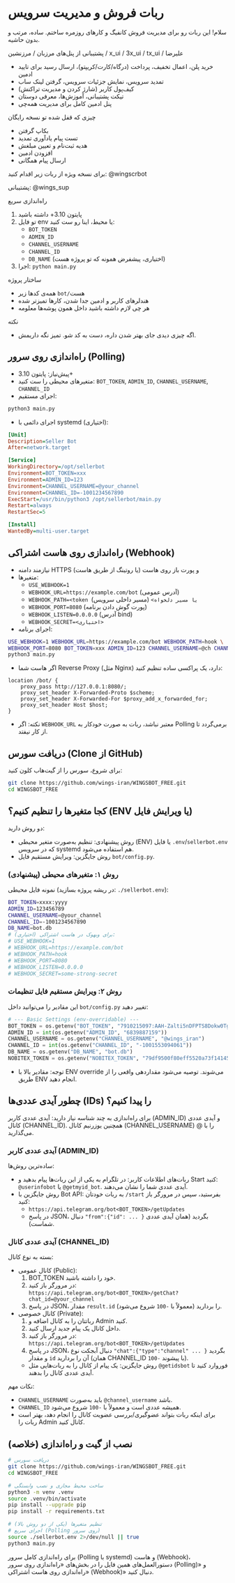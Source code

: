 # ربات فروش و مدیریت سرویس 

سلام! این ربات رو برای مدیریت فروش کانفیگ و کارهای روزمره ساختم. ساده، مرتب و بدون حاشیه.

پشتیبانی از پنل‌های مرزبان / مرزنشین / x_ui / 3x_ui / tx_ui / علیرضا

- خرید پلن، اعمال تخفیف، پرداخت (درگاه/کارت/کریپتو)، ارسال رسید برای تایید ادمین
- تمدید سرویس، نمایش جزئیات سرویس، گرفتن لینک ساب
- کیف‌پول کاربر (شارژ کردن و مدیریت تراکنش)
- تیکت پشتیبانی، آموزش‌ها، معرفی دوستان
- پنل ادمین کامل برای مدیریت همه‌چی

چیزی که قفل شده تو نسخه رایگان
- بکاپ گرفتن
- تست پیام یادآوری تمدید
- هدیه ثبت‌نام و تعیین مبلغش
- افزودن ادمین
- ارسال پیام همگانی

برای نسخه ویژه از ربات زیر اقدام کنید:
@wingscrbot

پشتیبانی:
@wings_sup

راه‌اندازی سریع
1) پایتون 3.10+ داشته باشید
2) تو فایل env یا محیط، اینا رو ست کنید:
   - `BOT_TOKEN`
   - `ADMIN_ID`
   - `CHANNEL_USERNAME`
   - `CHANNEL_ID`
   - `DB_NAME` (اختیاری، پیشفرض همونه که تو پروژه هست)
3) اجرا: `python main.py`

ساختار پروژه
- همه‌ی کدها زیر `bot/`هست
- هندلرهای کاربر و ادمین جدا شدن، کارها تمیزتر شده
- هر چی لازم داشته باشید داخل همون پوشه‌ها معلومه

نکته
- اگه چیزی دیدی جای بهتر شدن داره، دست به کد شو. تمیز نگه داریمش.

## راه‌اندازی روی سرور (Polling)
- پیش‌نیاز: پایتون 3.10+
- متغیرهای محیطی را ست کنید: `BOT_TOKEN`, `ADMIN_ID`, `CHANNEL_USERNAME`, `CHANNEL_ID`
- اجرای مستقیم:
```bash
python3 main.py
```
- اجرای دائمی با systemd (اختیاری):
```ini
[Unit]
Description=Seller Bot
After=network.target

[Service]
WorkingDirectory=/opt/sellerbot
Environment=BOT_TOKEN=xxx
Environment=ADMIN_ID=123
Environment=CHANNEL_USERNAME=@your_channel
Environment=CHANNEL_ID=-1001234567890
ExecStart=/usr/bin/python3 /opt/sellerbot/main.py
Restart=always
RestartSec=5

[Install]
WantedBy=multi-user.target
```

## راه‌اندازی روی هاست اشتراکی (Webhook)
- نیازمند دامنه HTTPS و پورت باز روی هاست (یا روتینگ از طریق هاست)
- متغیرها:
  - `USE_WEBHOOK=1`
  - `WEBHOOK_URL=https://example.com/bot` (آدرس عمومی)
  - `WEBHOOK_PATH=<token یا مسیر دلخواه>` (مسیر داخلی سرویس)
  - `WEBHOOK_PORT=8080` (پورت گوش دادن برنامه)
  - `WEBHOOK_LISTEN=0.0.0.0` (آدرس bind)
  - `WEBHOOK_SECRET=<اختیاری>`
- اجرای برنامه:
```bash
USE_WEBHOOK=1 WEBHOOK_URL=https://example.com/bot WEBHOOK_PATH=hook \
WEBHOOK_PORT=8080 BOT_TOKEN=xxx ADMIN_ID=123 CHANNEL_USERNAME=@ch CHANNEL_ID=-100...
python3 main.py
```
- اگر هاست شما Reverse Proxy (مثل Nginx) دارد، یک پراکسی ساده تنظیم کنید:
```nginx
location /bot/ {
    proxy_pass http://127.0.0.1:8080/;
    proxy_set_header X-Forwarded-Proto $scheme;
    proxy_set_header X-Forwarded-For $proxy_add_x_forwarded_for;
    proxy_set_header Host $host;
}
```
- نکته: اگر `WEBHOOK_URL` معتبر نباشد، ربات به صورت خودکار به Polling برمی‌گردد تا از کار نیفتد.

## دریافت سورس (Clone از GitHub)
برای شروع، سورس را از گیت‌هاب کلون کنید:
```bash
git clone https://github.com/wings-iran/WINGSBOT_FREE.git
cd WINGSBOT_FREE
```

## کجا متغیرها را تنظیم کنیم؟ (ENV یا ویرایش فایل)
دو روش دارید:
- روش پیشنهادی: تنظیم به‌صورت متغیر محیطی (ENV) یا فایل `.env`/`sellerbot.env` که در سرویس systemd هم استفاده می‌شود.
- روش جایگزین: ویرایش مستقیم فایل `bot/config.py`.

### روش ۱: متغیرهای محیطی (پیشنهادی)
نمونه فایل محیطی (در ریشه پروژه بسازید: `./sellerbot.env`):
```bash
BOT_TOKEN=xxxx:yyyy
ADMIN_ID=123456789
CHANNEL_USERNAME=@your_channel
CHANNEL_ID=-1001234567890
DB_NAME=bot.db
# برای وبهوک در هاست اشتراکی (اختیاری):
# USE_WEBHOOK=1
# WEBHOOK_URL=https://example.com/bot
# WEBHOOK_PATH=hook
# WEBHOOK_PORT=8080
# WEBHOOK_LISTEN=0.0.0.0
# WEBHOOK_SECRET=some-strong-secret
```

### روش ۲: ویرایش مستقیم فایل تنظیمات
این مقادیر را می‌توانید داخل `bot/config.py` تغییر دهید:
```12:19:bot/config.py
# --- Basic Settings (env-overridable) ---
BOT_TOKEN = os.getenv("BOT_TOKEN", "7910215097:AAH-Zalti5nDFPTS8Dokw0Tgcgb3EpibGEc")
ADMIN_ID = int(os.getenv("ADMIN_ID", "6839887159"))
CHANNEL_USERNAME = os.getenv("CHANNEL_USERNAME", "@wings_iran")
CHANNEL_ID = int(os.getenv("CHANNEL_ID", "-1001553094061"))
DB_NAME = os.getenv("DB_NAME", "bot.db")
NOBITEX_TOKEN = os.getenv("NOBITEX_TOKEN", "79df9500f80eff5520a73f1414594028ca91daa6")
```
- توجه: مقادیر بالا با ENV override می‌شوند. توصیه می‌شود مقداردهی واقعی را از طریق ENV انجام دهید.

## چطور آیدی عددی‌ها (IDs) را پیدا کنیم؟
برای راه‌اندازی به چند شناسه نیاز دارید: آیدی عددی کاربر (ADMIN_ID) و آیدی عددی کانال (CHANNEL_ID). همچنین یوزرنیم کانال (CHANNEL_USERNAME) را با @ می‌گذارید.

### آیدی عددی کاربر (ADMIN_ID)
ساده‌ترین روش‌ها:
- ربات‌های اطلاعات کاربر: در تلگرام به یکی از این ربات‌ها پیام بدهید و Start کنید: `@userinfobot` یا `@getmyid_bot`. آیدی عددی شما را نشان می‌دهند.
- روش جایگزین با Bot API: به ربات خودتان `/start` بفرستید، سپس در مرورگر باز کنید:
  - `https://api.telegram.org/bot<BOT_TOKEN>/getUpdates`
  - در پاسخ JSON، دنبال `"from":{"id": ... }` بگردید (همان آیدی عددی شماست).

### آیدی عددی کانال (CHANNEL_ID)
بسته به نوع کانال:
- کانال عمومی (Public):
  1) BOT_TOKEN خود را داشته باشید.
  2) در مرورگر باز کنید: `https://api.telegram.org/bot<BOT_TOKEN>/getChat?chat_id=@your_channel`
  3) در پاسخ JSON، مقدار `result.id` را بردارید (معمولاً با `-100` شروع می‌شود).
- کانال خصوصی (Private):
  1) رباتتان را به کانال اضافه و Admin کنید.
  2) داخل کانال یک پیام جدید ارسال کنید.
  3) در مرورگر باز کنید: `https://api.telegram.org/bot<BOT_TOKEN>/getUpdates`
  4) در پاسخ JSON، دنبال آبجکت نوع `"chat":{"type":"channel" ... }` بگردید و مقدار `id` آن را بردارید (همان CHANNEL_ID با پیشوند `-100`).
  - روش جایگزین: یک پیام از کانال را به ربات‌هایی مثل `@getidsbot` فوروارد کنید تا آیدی عددی کانال را بدهند.

نکات مهم:
- `CHANNEL_USERNAME` باید به‌صورت `@channel_username` باشد.
- `CHANNEL_ID` همیشه عددی است و معمولاً با `-100` شروع می‌شود.
- برای اینکه ربات بتواند عضوگیری/بررسی عضویت کانال را انجام دهد، بهتر است ربات را Admin کانال کنید.

## نصب از گیت و راه‌اندازی (خلاصه)
```bash
# دریافت سورس
git clone https://github.com/wings-iran/WINGSBOT_FREE.git
cd WINGSBOT_FREE

# ساخت محیط مجازی و نصب وابستگی
python3 -m venv .venv
source .venv/bin/activate
pip install --upgrade pip
pip install -r requirements.txt

# تنظیم متغیرها (یکی از دو روش بالا)
# اجرای سریع (Polling روی سرور)
source ./sellerbot.env 2>/dev/null || true
python3 main.py
```

برای راه‌اندازی کامل سرور (Polling با systemd) و هاست (Webhook)، دستورالعمل‌های همین فایل را در بخش‌های «راه‌اندازی روی سرور (Polling)» و «راه‌اندازی روی هاست اشتراکی (Webhook)» دنبال کنید.
